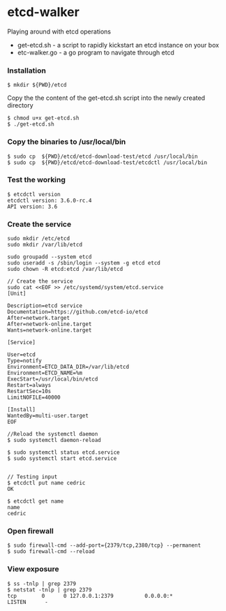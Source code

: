 # etcd-walker
Playing around with etcd operations
* get-etcd.sh - a script to rapidly kickstart an etcd instance on your box
* etc-walker.go - a go program to navigate through etcd


### Installation
````
$ mkdir ${PWD}/etcd
````

Copy the the content of the get-etcd.sh script into the newly created directory
````
$ chmod u+x get-etcd.sh
$ ./get-etcd.sh
````
### Copy the binaries to /usr/local/bin
````
$ sudo cp  ${PWD}/etcd/etcd-download-test/etcd /usr/local/bin
$ sudo cp  ${PWD}/etcd/etcd-download-test/etcdctl /usr/local/bin
````

### Test the working
```
$ etcdctl version
etcdctl version: 3.6.0-rc.4
API version: 3.6
```

### Create the service
````
sudo mkdir /etc/etcd
sudo mkdir /var/lib/etcd

sudo groupadd --system etcd
sudo useradd -s /sbin/login --system -g etcd etcd
sudo chown -R etcd:etcd /var/lib/etcd

// Create the service
sudo cat <<EOF >> /etc/systemd/system/etcd.service
[Unit]

Description=etcd service
Documentation=https://github.com/etcd-io/etcd
After=network.target
After=network-online.target
Wants=network-online.target

[Service]

User=etcd
Type=notify
Environment=ETCD_DATA_DIR=/var/lib/etcd
Environment=ETCD_NAME=%m
ExecStart=/usr/local/bin/etcd
Restart=always
RestartSec=10s
LimitNOFILE=40000

[Install]
WantedBy=multi-user.target
EOF

//Reload the systemctl daemon
$ sudo systemctl daemon-reload

$ sudo systemctl status etcd.service
$ sudo systemctl start etcd.service


// Testing input
$ etcdctl put name cedric
OK

$ etcdctl get name
name
cedric
````
### Open firewall
````
$ sudo firewall-cmd --add-port={2379/tcp,2380/tcp} --permanent
$ sudo firewall-cmd --reload
````
### View exposure
````
$ ss -tnlp | grep 2379
$ netstat -tnlp | grep 2379
tcp        0      0 127.0.0.1:2379          0.0.0.0:*               LISTEN      -
````
